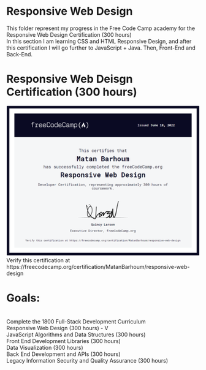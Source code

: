 # Responsive Web Design

This folder represent my progress in the Free Code Camp academy for the Responsive Web Design Certification (300 hours)
<br>
In this section I am learning CSS and HTML Responsive Design, and after this certification I will go further to JavaScript + Java. Then, Front-End and Back-End.
<br>

<h1>Responsive Web Deisgn Certification (300 hours)</h1>

<img src="https://github.com/MatanBarhoum/Certifications/raw/main/Responsive-Web-Design.PNG">
<br>
Verify this certification at https://freecodecamp.org/certification/MatanBarhoum/responsive-web-design


<h1>Goals:</h1>
<br>
Complete the 1800 Full-Stack Development Curriculum
<br>
Responsive Web Design (300 hours) - V
<br>
JavaScript Algorithms and Data Structures (300 hours)
<Br>
Front End Development Libraries (300 hours)
  <br>
Data Visualization (300 hours)
  <br>
Back End Development and APIs (300 hours)
  <br>
Legacy Information Security and Quality Assurance (300 hours)
